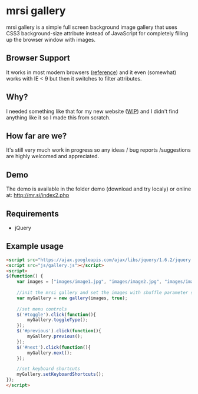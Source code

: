 mrsi gallery
=============

mrsi gallery is a simple full screen background image gallery that uses CSS3 background-size attribute instead of JavaScript for completely filling up the browser window with images.

Browser Support
-------

It works in most modern browsers ([reference](http://www.w3schools.com/cssref/css3_pr_background-size.asp)) and it even (somewhat) works with IE < 9 but then it switches to filter attributes.

Why?
-------

I needed something like that for my new website ([WIP](http://mr.si/index2.php)) and I didn't find anything like it so I made this from scratch.

How far are we?
-------

It's still very much work in progress so any ideas / bug reports /suggestions are highly welcomed and appreciated.

Demo
-------

The demo is available in the folder demo (download and try localy) or online at: http://mr.si/index2.php

Requirements
-------

* jQuery

Example usage
-------
```html
<script src="https://ajax.googleapis.com/ajax/libs/jquery/1.6.2/jquery.min.js"></script>
<script src="js/gallery.js"></script>
<script>
$(function() {
	var images = ["images/image1.jpg", "images/image2.jpg", "images/image3.jpg"]; //array of paths to images
	
	//init the mrsi gallery and set the images with shuffle parameter set to true
	var myGallery = new gallery(images, true);
	
	//set menu controls
	$('#toggle').click(function(){
		myGallery.toggleType();
	});
	$('#previous').click(function(){
		myGallery.previous();
	});
	$('#next').click(function(){
		myGallery.next();
	});

	//set keyboard shortcuts
	myGallery.setKeyboardShortcuts();
});
</script>
```